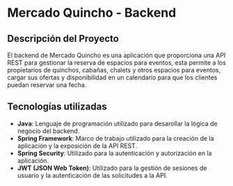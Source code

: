 # Mercado Quincho - Backend

## Descripción del Proyecto
El backend de Mercado Quincho es una aplicación que proporciona una API REST para gestionar la reserva de espacios para eventos, esta permite a los propietarios de quinchos, cabañas, chalets y otros espacios para eventos, cargar sus ofertas y disponibilidad en un calendario para que los clientes puedan reservar una fecha.

## Tecnologías utilizadas
- **Java**: Lenguaje de programación utilizado para desarollar la lógica de negocio del backend.
- **Spring Framework**: Marco de trabajo utilizado para la creación de la aplicación y la exposición de la API REST.
- **Spring Security**: Utilizado para la autenticación y autorización en la aplicación.
- **JWT (JSON Web Token)**: Utilizado para la gestión de sesiones de usuario y la autenticación de las solicitudes a la API.
